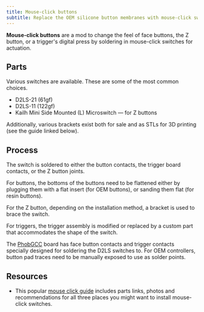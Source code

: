 ```yaml
---
title: Mouse-click buttons
subtitle: Replace the OEM silicone button membranes with mouse-click switches for a clickier feel.
---
```


**Mouse-click buttons** are a mod to change the feel of face buttons, the Z button, or a trigger's digital press by soldering in mouse-click switches for actuation.

## Parts

Various switches are available. These are some of the most common choices.

- D2LS-21 (61gf)
- D2LS-11 (122gf)
- Kailh Mini Side Mounted (L) Microswitch — for Z buttons

Additionally, various brackets exist both for sale and as STLs for 3D printing (see the guide linked below).

## Process

The switch is soldered to either the button contacts, the trigger board contacts, or the Z button joints.

For buttons, the bottoms of the buttons need to be flattened either by plugging them with a flat insert (for OEM buttons), or sanding them flat (for resin buttons).

For the Z button, depending on the installation method, a bracket is used to brace the switch.

For triggers, the trigger assembly is modified or replaced by a custom part that accommodates the shape of the switch.

The [PhobGCC](/boards#phobgcc) board has face button contacts and trigger contacts specially designed for soldering the D2LS switches to. For OEM controllers, button pad traces need to be manually exposed to use as solder points.

## Resources

- This popular [mouse click guide](https://docs.google.com/document/d/1YkUPjrc_Hsnei26CaTdg-Ubucog0JvAj6t0Ued8Bybc) includes parts links, photos and recommendations for all three places you might want to install mouse-click switches.
